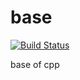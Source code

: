 base
====
[![Build Status](https://drone.io/github.com/henglinli/base/status.png)](https://drone.io/github.com/henglinli/base/latest)

base of cpp
